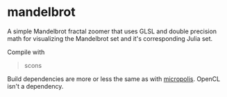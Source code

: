 mandelbrot
==========

A simple Mandelbrot fractal zoomer that uses GLSL and double precision math for visualizing the Mandelbrot set and it's corresponding Julia set.

Compile with 

> scons 

Build dependencies are more or less the same as with [micropolis](https://github.com/ginkgo/micropolis). OpenCL isn't a dependency.
